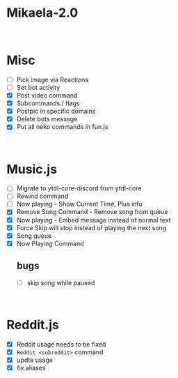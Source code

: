 # Mikaela-2.0

<br>

# Misc
- [ ] Pick image via Reactions
- [ ] Set bot activity
- [x] Post video command
- [x] Subcommands / flags
- [x] Postpic in specific domains
- [x] Delete bots message
- [x] Put all neko commands in fun.js

<br>

# Music.js
  
- [ ] Migrate to ytdl-core-discord from ytdl-core
- [ ] Rewind command
- [ ] Now playing - Show Current Time, Plus info
- [x] Remove Song Command - Remove song from queue
- [x] Now playing - Embed message instead of normal text
- [x] Force Skip will stop instead of playing the next song
- [x] Song queue
- [x] Now Playing Command
    <br>
    ## bugs
  - [ ] skip song while paused


<br>

# Reddit.js
- [x] Reddit usage needs to be fixed
- [x] `Reddit <subreddit>` command
- [x] updte usage
- [x] fix aliases
